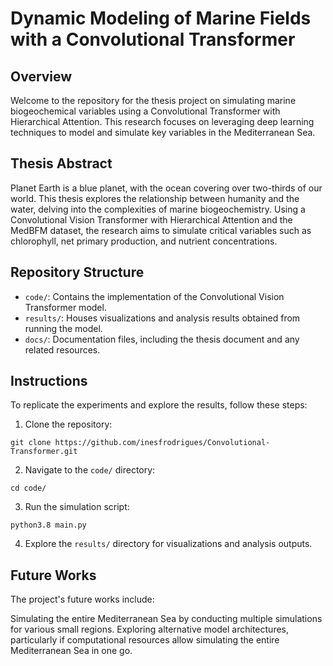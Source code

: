 # Dynamic Modeling of Marine Fields with a Convolutional Transformer

## Overview

Welcome to the repository for the thesis project on simulating marine biogeochemical variables using a Convolutional Transformer with Hierarchical Attention. This research focuses on leveraging deep learning techniques to model and simulate key variables in the Mediterranean Sea.

## Thesis Abstract

Planet Earth is a blue planet, with the ocean covering over two-thirds of our world. This thesis explores the relationship between humanity and the water, delving into the complexities of marine biogeochemistry. Using a Convolutional Vision Transformer with Hierarchical Attention and the MedBFM dataset, the research aims to simulate critical variables such as chlorophyll, net primary production, and nutrient concentrations.

## Repository Structure

- `code/`: Contains the implementation of the Convolutional Vision Transformer model.
- `results/`: Houses visualizations and analysis results obtained from running the model.
- `docs/`: Documentation files, including the thesis document and any related resources.

## Instructions

To replicate the experiments and explore the results, follow these steps:

1. Clone the repository:

```
git clone https://github.com/inesfrodrigues/Convolutional-Transformer.git
```
2. Navigate to the `code/` directory:

```
cd code/
```

3. Run the simulation script:
   
```
python3.8 main.py
```

4. Explore the `results/` directory for visualizations and analysis outputs.

## Future Works
The project's future works include:

Simulating the entire Mediterranean Sea by conducting multiple simulations for various small regions.
Exploring alternative model architectures, particularly if computational resources allow simulating the entire Mediterranean Sea in one go.

